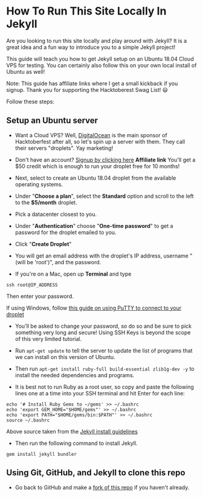 # How To Run This Site Locally In Jekyll

Are you looking to run this site locally and play around with Jekyll? It is a great idea and a fun way to introduce you to a simple Jekyll project!

This guide will teach you how to get Jekyll setup on an Ubuntu 18.04 Cloud VPS for testing. You can certainly also follow this on your own local install of Ubuntu as well!

Note: This guide has affiliate links where I get a small kickback if you signup. Thank you for supporting the Hacktoberest Swag List! :smiley:

Follow these steps:

## Setup an Ubuntu server

- Want a Cloud VPS? Well, [DigitalOcean](digitalocean.com) is the main sponsor of Hacktoberfest after all, so let's spin up a server with them. They call their servers "droplets". Yay marketing!

- Don't have an account? [Signup by clicking here](https://m.do.co/c/8754f9ede747) **Affiliate link** You'll get a $50 credit which is enough to run your droplet free for 10 months!

- Next, select to create an Ubuntu 18.04 droplet from the available operating systems.

- Under "**Choose a plan**", select the **Standard** option and scroll to the left to the **$5/month** droplet.

- Pick a datacenter closest to you.

- Under "**Authentication**" choose "**One-time password**" to get a password for the droplet emailed to you.

- Click "**Create Droplet**"

- You will get an email address with the droplet's IP address, username "(will be 'root')", and the password.

- If you're on a Mac, open up **Terminal** and type 
```
ssh root@IP_ADDRESS

```
Then enter your password.

If using Windows, follow [this guide on using PuTTY to connect to your droplet](https://www.digitalocean.com/docs/droplets/how-to/connect-with-ssh/putty/)

- You'll be asked to change your password, so do so and be sure to pick something very long and secure! Using SSH Keys is beyond the scope of this very limited tutorial.

- Run ```apt-get update``` to tell the server to update the list of programs that we can install on this version of Ubuntu.

- Then run ```apt-get install ruby-full build-essential zlib1g-dev -y``` to install the needed dependencies and programs.

- It is best not to run Ruby as a root user, so copy and paste the following lines one at a time into your SSH terminal and hit Enter for each line:

```
echo '# Install Ruby Gems to ~/gems' >> ~/.bashrc
echo 'export GEM_HOME="$HOME/gems"' >> ~/.bashrc
echo 'export PATH="$HOME/gems/bin:$PATH"' >> ~/.bashrc
source ~/.bashrc
```
Above source taken from the [Jekyll install guidelines](https://jekyllrb.com/docs/installation/ubuntu/)

- Then run the following command to install Jekyll.

```
gem install jekyll bundler

```

## Using Git, GitHub, and Jekyll to clone this repo

- Go back to GitHub and make a [fork of this repo](https://github.com/crweiner/hacktoberfest-swag-list/fork) if you haven't already.

